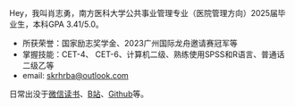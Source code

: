 Hey，我叫肖志勇，南方医科大学公共事业管理专业（医院管理方向）2025届毕业生，本科GPA 3.41/5.0。

- 所获荣誉：国家励志奖学金、2023广州国际龙舟邀请赛冠军等
- 掌握技能：CET-4、 CET-6、计算机二级、熟练使用SPSS和R语言、普通话二级乙等
- email: skrhrba@outlook.com


日常出没于[微信读书](https://weread.qq.com/)、[B站](https://space.bilibili.com/1864771987?spm_id_from=333.1387.0.0)、[Github](https://github.com/Zhiyong-Xiao)等。

